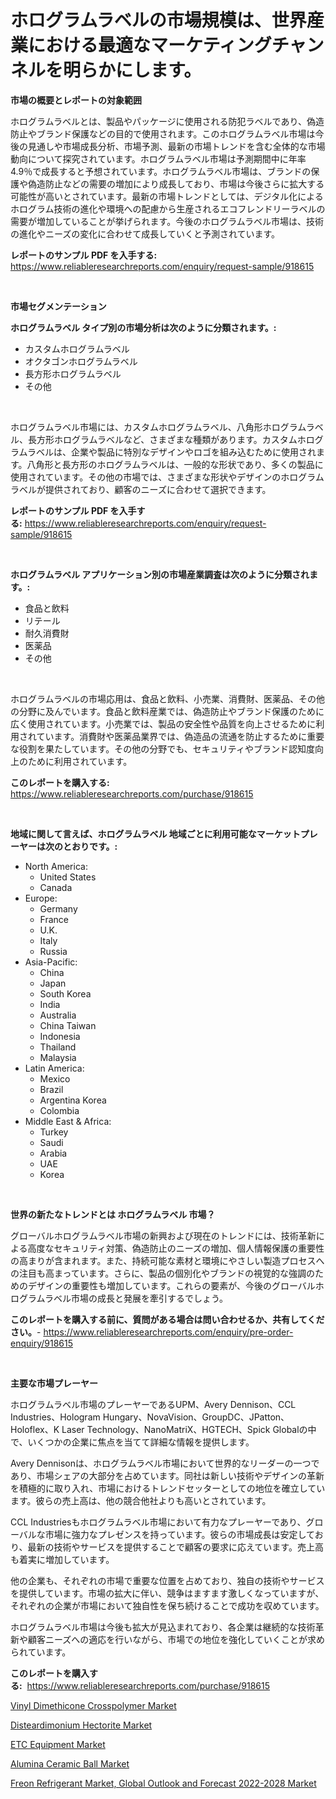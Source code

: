 <p><h1>ホログラムラベルの市場規模は、世界産業における最適なマーケティングチャンネルを明らかにします。</h1></p><p><strong>市場の概要とレポートの対象範囲</strong></p>
<p><p>ホログラムラベルとは、製品やパッケージに使用される防犯ラベルであり、偽造防止やブランド保護などの目的で使用されます。このホログラムラベル市場は今後の見通しや市場成長分析、市場予測、最新の市場トレンドを含む全体的な市場動向について探究されています。ホログラムラベル市場は予測期間中に年率4.9％で成長すると予想されています。ホログラムラベル市場は、ブランドの保護や偽造防止などの需要の増加により成長しており、市場は今後さらに拡大する可能性が高いとされています。最新の市場トレンドとしては、デジタル化によるホログラム技術の進化や環境への配慮から生産されるエコフレンドリーラベルの需要が増加していることが挙げられます。今後のホログラムラベル市場は、技術の進化やニーズの変化に合わせて成長していくと予測されています。</p></p>
<p><strong>レポートのサンプル PDF を入手する:</strong> <a href="https://www.reliableresearchreports.com/enquiry/request-sample/918615">https://www.reliableresearchreports.com/enquiry/request-sample/918615</a></p>
<p>&nbsp;</p>
<p><strong>市場セグメンテーション</strong></p>
<p><strong>ホログラムラベル タイプ別の市場分析は次のように分類されます。:</strong></p>
<p><ul><li>カスタムホログラムラベル</li><li>オクタゴンホログラムラベル</li><li>長方形ホログラムラベル</li><li>その他</li></ul></p>
<p>&nbsp;</p>
<p><p>ホログラムラベル市場には、カスタムホログラムラベル、八角形ホログラムラベル、長方形ホログラムラベルなど、さまざまな種類があります。カスタムホログラムラベルは、企業や製品に特別なデザインやロゴを組み込むために使用されます。八角形と長方形のホログラムラベルは、一般的な形状であり、多くの製品に使用されています。その他の市場では、さまざまな形状やデザインのホログラムラベルが提供されており、顧客のニーズに合わせて選択できます。</p></p>
<p><strong>レポートのサンプル PDF を入手する:</strong>&nbsp;<a href="https://www.reliableresearchreports.com/enquiry/request-sample/918615">https://www.reliableresearchreports.com/enquiry/request-sample/918615</a></p>
<p>&nbsp;</p>
<p><strong> ホログラムラベル アプリケーション別の市場産業調査は次のように分類されます。:</strong></p>
<p><ul><li>食品と飲料</li><li>リテール</li><li>耐久消費財</li><li>医薬品</li><li>その他</li></ul></p>
<p>&nbsp;</p>
<p><p>ホログラムラベルの市場応用は、食品と飲料、小売業、消費財、医薬品、その他の分野に及んでいます。食品と飲料産業では、偽造防止やブランド保護のために広く使用されています。小売業では、製品の安全性や品質を向上させるために利用されています。消費財や医薬品業界では、偽造品の流通を防止するために重要な役割を果たしています。その他の分野でも、セキュリティやブランド認知度向上のために利用されています。</p></p>
<p><strong>このレポートを購入する:</strong>&nbsp; <a href="https://www.reliableresearchreports.com/purchase/918615">https://www.reliableresearchreports.com/purchase/918615</a></p>
<p>&nbsp;</p>
<p><strong>地域に関して言えば、ホログラムラベル 地域ごとに利用可能なマーケットプレーヤーは次のとおりです。:</strong></p>
<p><ul>
    <li>
        North America:
        <ul>
            <li>United States</li>
            <li>Canada</li>
        </ul>
    </li>
    <li>
        Europe:
        <ul>
            <li>Germany</li>
            <li>France</li>
            <li>U.K.</li>
            <li>Italy</li>
            <li>Russia</li>
        </ul>
    </li>
    <li>
        Asia-Pacific:
        <ul>
            <li>China</li>
            <li>Japan</li>
            <li>South Korea</li>
            <li>India</li>
            <li>Australia</li>
            <li>China Taiwan</li>
            <li>Indonesia</li>
            <li>Thailand</li>
            <li>Malaysia</li>
        </ul>
    </li>
    <li>
        Latin America:
        <ul>
            <li>Mexico</li>
            <li>Brazil</li>
            <li>Argentina Korea</li>
            <li>Colombia</li>
        </ul>
    </li>
    <li>
        Middle East & Africa:
        <ul>
            <li>Turkey</li>
            <li>Saudi</li>
            <li>Arabia</li>
            <li>UAE</li>
            <li>Korea</li>
        </ul>
    </li>
    </ul></p>
<p>&nbsp;</p>
<p><strong>世界の新たなトレンドとは ホログラムラベル 市場？</strong></p>
<p><p>グローバルホログラムラベル市場の新興および現在のトレンドには、技術革新による高度なセキュリティ対策、偽造防止のニーズの増加、個人情報保護の重要性の高まりが含まれます。また、持続可能な素材と環境にやさしい製造プロセスへの注目も高まっています。さらに、製品の個別化やブランドの視覚的な強調のためのデザインの重要性も増加しています。これらの要素が、今後のグローバルホログラムラベル市場の成長と発展を牽引するでしょう。</p></p>
<p><strong>このレポートを購入する前に、質問がある場合は問い合わせるか、共有してください。</strong>- <a href="https://www.reliableresearchreports.com/enquiry/pre-order-enquiry/918615">https://www.reliableresearchreports.com/enquiry/pre-order-enquiry/918615</a></p>
<p>&nbsp;</p>
<p><strong>主要な市場プレーヤー</strong></p>
<p><p>ホログラムラベル市場のプレーヤーであるUPM、Avery Dennison、CCL Industries、Hologram Hungary、NovaVision、GroupDC、JPatton、Holoflex、K Laser Technology、NanoMatriX、HGTECH、Spick Globalの中で、いくつかの企業に焦点を当てて詳細な情報を提供します。</p><p>Avery Dennisonは、ホログラムラベル市場において世界的なリーダーの一つであり、市場シェアの大部分を占めています。同社は新しい技術やデザインの革新を積極的に取り入れ、市場におけるトレンドセッターとしての地位を確立しています。彼らの売上高は、他の競合他社よりも高いとされています。</p><p>CCL Industriesもホログラムラベル市場において有力なプレーヤーであり、グローバルな市場に強力なプレゼンスを持っています。彼らの市場成長は安定しており、最新の技術やサービスを提供することで顧客の要求に応えています。売上高も着実に増加しています。</p><p>他の企業も、それぞれの市場で重要な位置を占めており、独自の技術やサービスを提供しています。市場の拡大に伴い、競争はますます激しくなっていますが、それぞれの企業が市場において独自性を保ち続けることで成功を収めています。</p><p>ホログラムラベル市場は今後も拡大が見込まれており、各企業は継続的な技術革新や顧客ニーズへの適応を行いながら、市場での地位を強化していくことが求められています。</p></p>
<p><strong>このレポートを購入する:</strong>&nbsp;&nbsp;<a href="https://www.reliableresearchreports.com/purchase/918615">https://www.reliableresearchreports.com/purchase/918615</a></p>
<p><p><a href="https://github.com/mancsybtousav/Market-Research-Report-List-1/blob/main/vinyl-dimethicone-crosspolymer-market.md">Vinyl Dimethicone Crosspolymer Market</a></p><p><a href="https://github.com/josesg55/Market-Research-Report-List-1/blob/main/disteardimonium-hectorite-market.md">Disteardimonium Hectorite Market</a></p><p><a href="https://view.publitas.com/reportprime-1/decoding-the-etc-equipment-market-a-deep-dive-into-the-latest-market-trends-market-segmentation-and-competitive-analysis/">ETC Equipment Market</a></p><p><a href="https://view.publitas.com/reportprime-1/alumina-ceramic-ball-market-research-report-forecasted-for-period-from-2024-2031-by-market-type-market-application-and-region/">Alumina Ceramic Ball Market</a></p><p><a href="https://gentle-editor-9db.notion.site/Freon-Refrigerant-Market-Global-Outlook-and-Forecast-2022-2028-Market-Size-and-Examines-its-Market-2f0764992d224d4caa1a0690c8a584c9">Freon Refrigerant Market, Global Outlook and Forecast 2022-2028 Market</a></p></p>